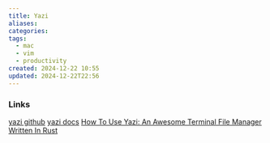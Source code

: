```yaml
---
title: Yazi
aliases: 
categories: 
tags:
  - mac
  - vim
  - productivity
created: 2024-12-22 10:55
updated: 2024-12-22T22:56
---
```


### Links

[yazi github](https://github.com/sxyazi/yazi)
[yazi docs](https://yazi-rs.github.io/docs/installation)
[How To Use Yazi: An Awesome Terminal File Manager Written In Rust](https://www.youtube.com/watch?v=iKb3cHDD9hw&t=1008s)
